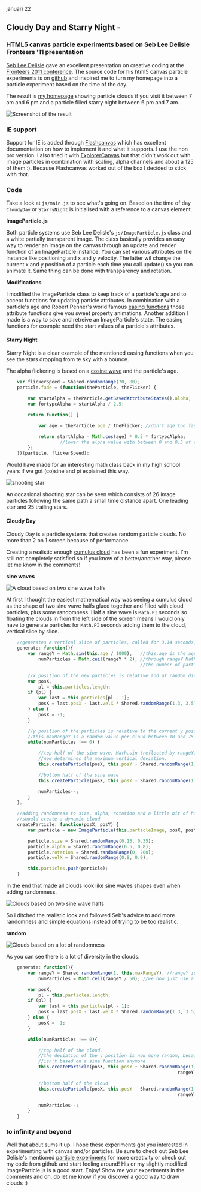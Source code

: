 januari 22
## Cloudy Day and Starry Night -
### HTML5 canvas particle experiments based on Seb Lee Delisle Fronteers '11 presentation

[Seb Lee Delisle](sebleedelisle.com) gave an excellent presentation on creative coding at the [Fronteers 2011 conference](http://fronteers.nl/congres/2011/).
The source code for his html5 canvas particle experiments is on [github](https://github.com/sebleedelisle/JavaScript-PixelPounding-demos) and inspired me to turn my homepage into a particle experiment based on the time of the day.

The result is [my homepage](http://frankbosma.nl/homepages/2012/0122/) showing particle clouds if you visit it between 7 am and 6 pm and a particle filled starry night between 6 pm and 7 am.

![Screenshot of the result](http://frankbosma.nl/homepages/2012/0122/img/readme-screenshot.jpg)


### IE support
Support for IE is added through [Flashcanvas](http://flashcanvas.net/) which has excellent documentation on how to implement it and what it supports. I use the non pro version.
I also tried it with [ExplorerCanvas](http://code.google.com/p/explorercanvas/) but that didn't work out with image particles in combination with scaling, alpha channels and about a 125 of them :). Because Flashcanvas worked out of the box I decided to stick with that.


### Code
Take a look at <code>js/main.js</code> to see what's going on. Based on the time of day <code>CloudyDay</code> or <code>StarryNight</code> is initialised with a reference to a canvas element.

**ImageParticle.js**

Both particle systems use Seb Lee Delisle's <code>js/ImageParticle.js</code> class and a white partially transparent image. The class basically provides an easy way to render an Image on the canvas through an update and render function of an ImageParticle instance. You can set various attributes on the instance like positioning and x and y velocity. The latter wil change the current x and y position of a particle each time you call update() so you can animate it. Same thing can be done with transparency and rotation.


**Modifications**

I modified the ImageParticle class to keep track of a particle's age and to accept functions for updating particle attributes. In combination with a particle's age and Robert Penner's world famous [easing functions](http://www.robertpenner.com/easing/) those attribute functions give you sweet property animations. Another addition I made is a way to save and retreive an ImageParticle's state. The easing functions for example need the start values of a particle's attributes.

#### Starry Night
Starry Night is a clear example of the mentioned easing functions when you see the stars dropping from te sky with a bounce.

The alpha flickering is based on a [cosine wave](http://en.wikipedia.org/wiki/Cosine_wave) and the particle's age.

```javascript
    var flickerSpeed = Shared.randomRange(70, 80);
    particle.fade = (function(theParticle, theFlicker) {

        var startAlpha = theParticle.getSavedAttributeStates().alpha;
        var fortypcAlpha = startAlpha / 2.5;

        return function() {

            var age = theParticle.age / theFlicker; //don't age too fast

            return startAlpha - Math.cos(age) * 0.5 * fortypcAlpha;
                    //lower the alpha value with between 0 and 0.5 of a quarter of it's start value
        };
    })(particle, flickerSpeed);
```

Would have made for an interesting math class back in my high school years if we got (co)sine and pi explained this way.

![shooting star](http://frankbosma.nl/homepages/2012/0122/img/readme-shooting-star.jpg)

An occasional shooting star can be seen which consists of 26 image particles following the same path a small time distance apart. One leading star and 25 trailing stars.


#### Cloudy Day

Cloudy Day is a particle systems that creates random particle clouds. No more than 2 on 1 screen because of performance.

Creating a realistic enough [cumulus cloud](http://en.wikipedia.org/wiki/Cumulus_cloud) has been a fun experiment. I'm still not completely satisfied so if you know of a better/another way, please let me know in the comments!

**sine waves**

![A cloud based on two sine wave halfs](http://frankbosma.nl/homepages/2012/0122/img/readme-sine-cloud.jpg)

At first I thought the easiest mathematical way was seeing a cumulus cloud as the shape of two sine wave halfs glued together and filled with cloud particles, plus some randomness. Half a sine wave is <code>Math.PI</code> seconds so floating the clouds in from the left side of the screen means I would only have to generate particles for <code>Math.PI</code> seconds adding them to the cloud, vertical slice by slice.

```javascript
    //generates a vertical slice of particles, called for 3.14 seconds, 30 times per second
    generate: function(){
        var rangeY = Math.sin(this.age / 1000),   //this.age is the age of a cloud in milliseconds
            numParticles = Math.ceil(rangeY * 2); //through rangeY Math.sin determines
                                                  //the number of particles

        //x position of the new particles is relative and at random distance of 1 of the previous ones
        var posX,
            pl = this.particles.length;
        if (pl) {
            var last = this.particles[pl - 1];
            posX = last.posX - last.velX * Shared.randomRange(1.3, 3.5);
        } else {
            posX = -1;
        }

        //y position of the particles is relative to the current y position of the cloud
        //this.maxRangeY is a random value per cloud between 10 and 75
        while(numParticles !== 0) {

            //top half of the sine wave, Math.sin (reflected by rangeY)
            //now determines the maximum vertical deviation.
            this.createParticle(posX, this.posY + Shared.randomRange(1, rangeY * this.maxRangeY));

            //bottom half of the sine wave
            this.createParticle(posX, this.posY - Shared.randomRange(1, rangeY * this.maxRangeY));

            numParticles--;
        }
    },

    //adding randomness to size, alpha, rotation and a little bit of horizontal speed
    //should create a dynamic cloud
    createParticle: function(posX, posY) {
        var particle = new ImageParticle(this.particleImage, posX, posY);

        particle.size = Shared.randomRange(0.15, 0.35);
        particle.alpha = Shared.randomRange(0.5, 0.8);
        particle.rotation = Shared.randomRange(0, 200);
        particle.velX = Shared.randomRange(0.8, 0.9);

        this.particles.push(particle);
    }
```

In the end that made all clouds look like sine waves shapes even when adding randomness.

![Clouds based on two sine wave halfs](http://frankbosma.nl/homepages/2012/0122/img/readme-sine-clouds.jpg)

So i ditched the realistic look and followed Seb's advice to add more randomness and simple equations instead of trying to be too realistic.

**random**

![Clouds based on a lot of randomness](http://frankbosma.nl/homepages/2012/0122/img/readme-random-clouds.jpg)

As you can see there is a lot of diversity in the clouds.

```javascript
    generate: function(){
        var rangeY = Shared.randomRange(1, this.maxRangeY), //rangeY isn't based on Math.sin anymore
            numParticles = Math.ceil(rangeY / 50); //we now just use a random number of particles

        var posX,
            pl = this.particles.length;
        if (pl) {
            var last = this.particles[pl - 1];
            posX = last.posX - last.velX * Shared.randomRange(1.3, 3.5);
        } else {
            posX = -1;
        }

        while(numParticles !== 0){

            //top half of the cloud,
            //the deviation of the y position is now more random, because rangeY
            //isn't based on a sine function anymore
            this.createParticle(posX, this.posY + Shared.randomRange(1,
                                                                rangeY + Shared.randomRange(1, 10)));

            //bottom half of the cloud
            this.createParticle(posX, this.posY - Shared.randomRange(1,
                                                                rangeY + Shared.randomRange(1, 10)));

            numParticles--;
        }
    }
```

### to infinity and beyond
Well that about sums it up. I hope these experiments got you interested in experimenting with canvas and/or particles. Be sure to check out Seb Lee Delisle's mentioned [particle experiments](https://github.com/sebleedelisle/JavaScript-PixelPounding-demos) for more creativity or check out my code from github and start fooling around! His or my slightly modified ImageParticle.js is a good start. Enjoy! Show me your experiments in the comments and oh, do let me know if you discover a good way to draw clouds :)